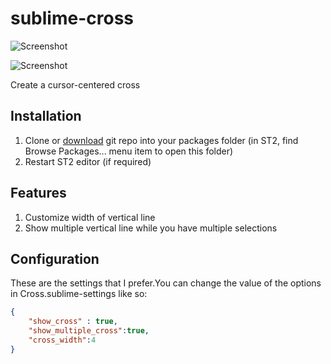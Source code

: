 sublime-cross
=============

![Screenshot](http://ww1.sinaimg.cn/mw690/6c9ab962jw1e21imltvh1j.jpg)

![Screenshot](http://ww2.sinaimg.cn/mw690/6c9ab962jw1e0upwb1k5bj.jpg)

Create a cursor-centered cross

## Installation

1. Clone or [download](/chancedai/sublime-cross/archive/master.zip) git repo into your packages folder (in ST2, find Browse Packages... menu item to open this folder)
2. Restart ST2 editor (if required)

## Features

1. Customize width of vertical line
2. Show multiple vertical line while you have multiple selections

## Configuration ##

These are the settings that I prefer.You can change the value of the options in Cross.sublime-settings like so:

```json
{
	"show_cross" : true,
	"show_multiple_cross":true,
	"cross_width":4
}
```
